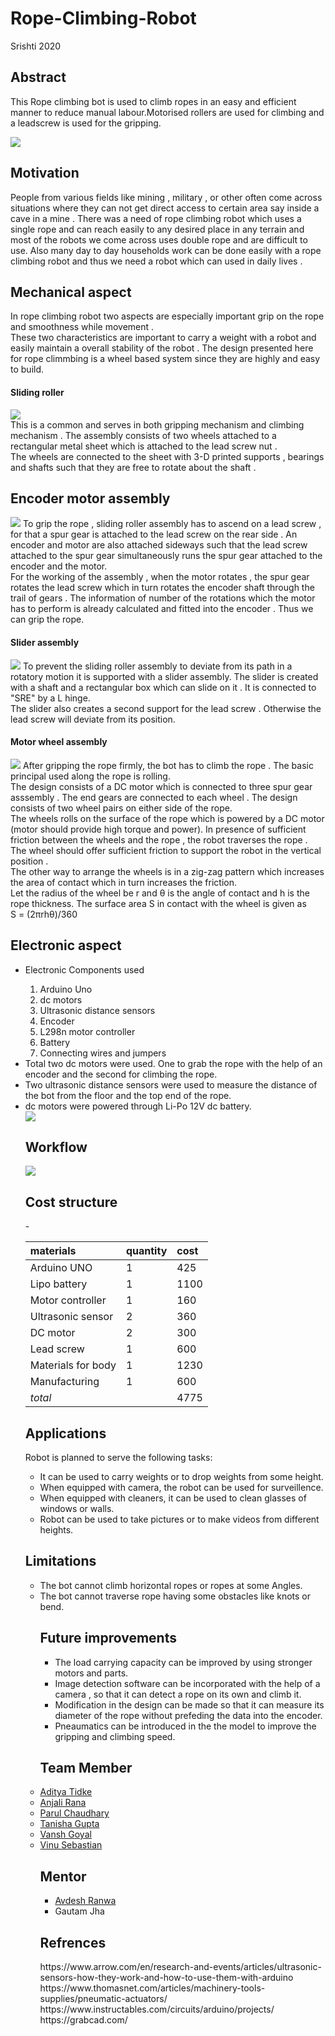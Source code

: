 # Rope-Climbing-Robot
Srishti 2020


<p align="justify">
<h2>Abstract</h2>
This Rope climbing bot is used to climb ropes in an easy and efficient manner to reduce manual labour.Motorised rollers are used for climbing and a leadscrew is used for the gripping.
</p>
<p align="centre">
<img src="https://github.com/adityatidke/Rope-Climbing-Robot/blob/master/Mechanical%20Design/assembly%20images/Bot%20image.JPG">
<!-- abstract-->
</p>
  <p align="justify">
<h2>Motivation</h2>
People from various fields like mining , military , or other often come across situations where they can not get direct access to certain area say inside a cave in a mine .
There was a need of rope climbing robot which uses a single rope and can reach easily to any desired place in any terrain and most of the robots we come across uses double rope and are difficult to use. Also many day to day households work can be done easily with a rope climbing robot and thus we need a robot which can used in daily lives .     
</p>
<!-- motivation-->
<p align="justify">
<h2>Mechanical aspect</h2>
In rope climbing robot two aspects are especially important grip on the rope and smoothness while movement . <br>
These two characteristics are important to carry a weight with a robot and easily maintain a overall stability of the robot . The design presented here for rope climmbing is a wheel based system since they are highly and easy to build.
</p>
<p align="justify">
<h4>Sliding roller</h4>
<img src="https://github.com/adityatidke/Rope-Climbing-Robot/blob/master/Mechanical%20Design/assembly%20images/SLIDING%20ROLLER%20ASSEMBLY.JPG"><br>
This is a common and serves in both gripping mechanism and climbing mechanism . The assembly consists of two wheels attached to a rectangular metal sheet which is attached to the lead screw nut .<br>
The wheels are connected to the sheet with 3-D printed supports , bearings and shafts such that they are free to rotate about the shaft .
</p>
<p align="justify">
<h2>Encoder motor assembly</h2>
<img src="https://github.com/adityatidke/Rope-Climbing-Robot/blob/master/Mechanical%20Design/assembly%20images/Motor%20Encoder%20Assembly.JPG">
To grip the rope , sliding roller assembly has  to ascend on a lead screw , for that a spur gear is attached to the lead screw on the rear side . An encoder and motor are also attached sideways such that the lead screw attached to the spur gear simultaneously runs the spur gear attached to the encoder and the motor. <br>
For the working of the assembly , when the motor rotates , the spur gear rotates the lead screw which in turn rotates the encoder shaft through the trail of gears . The information of number of the rotations which the motor has to perform is already calculated and fitted into the encoder . Thus we can grip the rope.
<h4>Slider assembly</h4>
<img src="https://github.com/adityatidke/Rope-Climbing-Robot/blob/master/Mechanical%20Design/assembly%20images/Slider%20Assembly.JPG">
To prevent the sliding roller assembly to deviate from its path in a rotatory motion it is supported with a slider assembly. The slider is created with a shaft and a rectangular box which can slide on it . It is connected to "SRE" by a L hinge. <br>
The slider also creates a second support for the lead screw . Otherwise the lead screw will deviate from its position.

<h4>Motor wheel assembly</h4>
<img src="https://github.com/adityatidke/Rope-Climbing-Robot/blob/master/Mechanical%20Design/assembly%20images/Motor%20Gear%20Assembly.JPG">
After gripping the rope firmly, the bot has to climb the rope . The basic principal used along the rope is rolling. <br>
The design consists of a DC motor which is connected to three spur gear asssembly . The end gears are connected to each wheel . The design consists of two wheel pairs on either side of the rope. <br>
The wheels rolls on the surface of the rope which is powered by a DC motor (motor should provide high torque and power). In presence of sufficient friction between the wheels and the rope , the robot traverses the rope . The wheel should offer sufficient friction to support the robot in the vertical position . <br>
The other way to arrange the wheels is in a zig-zag pattern which increases the area of contact which in turn increases the friction.<br>
Let the radius of the wheel be r and θ is the angle of contact and h is the rope thickness. The surface area S in contact with the wheel is given as <br>
 S = (2πrhθ)/360

<h2>Electronic aspect</h2>
<ul>
<li>Electronic Components used</li>
  <ol>
 <li>Arduino Uno</li>
 <li>dc motors</li>
 <li>Ultrasonic distance sensors</li>
 <li>Encoder</li>
 <li>L298n motor controller</li>
 <li>Battery</li>
 <li>Connecting wires and jumpers</li>
  </ol>
<li>Total two dc motors were used. One to grab the rope with the help of an encoder and the second for climbing the rope.</li>
<li>Two ultrasonic distance sensors were used to measure the distance of the bot from the floor and the top end of the rope.</li>
<li>dc motors were powered through Li-Po 12V dc battery.</li>
<img src="https://github.com/adityatidke/Rope-Climbing-Robot/blob/master/Images%20and%20Videos/Images/Circuit.png">

<h2>Workflow</h2>


<img src="https://github.com/adityatidke/Rope-Climbing-Robot/blob/master/Images%20and%20Videos/Images/flowchart.jpg">

<h2>Cost structure</h2>
-
<!-- cost structure-->

| materials|quantity|cost|
|:-----|:-----|:-----|
|Arduino UNO|1|425|
|Lipo battery|1|1100|
|Motor controller|1|160|
|Ultrasonic sensor|2|360|
|DC motor|2|300|
|Lead screw|1|600|
|Materials for body|1|1230|
|Manufacturing|1|600|
|*total*||4775|


<h2>Applications</h2>

Robot is planned to serve the following tasks:
<ul>
<li> It can be used to carry weights or to drop weights from some height.</li>

<li>When equipped with camera, the robot can be used for surveillence.</li>

<li>When equipped with cleaners, it can be used to clean glasses of windows or walls.</li>

<li>Robot can be used to take pictures or to make videos from different heights.</li>
</ul>
<!-- apllications-->
<h2>Limitations</h2>
<ul>
<li>The bot cannot climb horizontal ropes or ropes at some Angles.</li>


<li>The bot cannot traverse rope having some obstacles like knots or bend.</li>
<h2>Future improvements</h2>
<ul>
<li>The load carrying capacity can be improved by using stronger motors and parts.</li>
<li>Image detection software can be incorporated with the help of a camera , so that it can detect a rope on its own and climb it.</li>
<li>Modification in the design can be made so that it can measure its diameter of the rope without prefeding the data into the encoder.</li>
<li>Pneaumatics can be introduced in the the model to improve the gripping and climbing speed.</li>
</ul>
<h2>Team Member</h2>
<li> <a href="https://github.com/adityatidke">Aditya Tidke</a></li>
<li><a href="https://github.com/anu-cn">Anjali Rana</a></li>
<li><a href="https://github.com/parul253">Parul Chaudhary</a></li>
<li><a href="https://github.com/guddu-gupta">Tanisha Gupta</a></li>
<li><a href="https://github.com/vanshgoyal">Vansh Goyal</a></li>
<li><a href="https://github.com/vinusebastian265">Vinu Sebastian</a></li>
<h2>Mentor</h2>
<ul>
  <li><a href="https://github.com/avdeshranwa">Avdesh Ranwa</a></li>
<li>Gautam Jha</li>
 </ul>
<h2>Refrences</h2>
https://www.arrow.com/en/research-and-events/articles/ultrasonic-sensors-how-they-work-and-how-to-use-them-with-arduino <br>
https://www.thomasnet.com/articles/machinery-tools-supplies/pneumatic-actuators/<br>
https://www.instructables.com/circuits/arduino/projects/<br>
https://grabcad.com/
</p>
